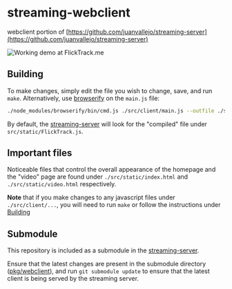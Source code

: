 streaming-webclient
===================

webclient portion of [https://github.com/juanvallejo/streaming-server](https://github.com/juanvallejo/streaming-server)

![Working demo at FlickTrack.me](https://i.imgur.com/YhJ1sUP.jpg)

<a name="building"></a>
## Building

To make changes, simply edit the file you wish to change, save, and run `make`.
Alternatively, use [browserify](http://browserify.org/) on the `main.js` file:

```bash
./node_modules/browserify/bin/cmd.js ./src/client/main.js --outfile ./src/static/FlickTrack.js
```

By default, the [streaming-server]() will look for the "compiled" file under `src/static/FlickTrack.js`.

## Important files

Noticeable files that control the overall appearance of the homepage and the "video" page are found under `./src/static/index.html` and `./src/static/video.html` respectively.

**Note** that if you make changes to any javascript files under `./src/client/...`, you will need to run `make` or follow the instructions under [Building](#building)

## Submodule

This repository is included as a submodule in the [streaming-server](https://github.com/juanvallejo/streaming-server).

Ensure that the latest changes are present in the submodule directory ([pkg/webclient](https://github.com/juanvallejo/streaming-server/tree/master/pkg)), and run `git submodule update` to ensure that the latest client is being served by the streaming server.
